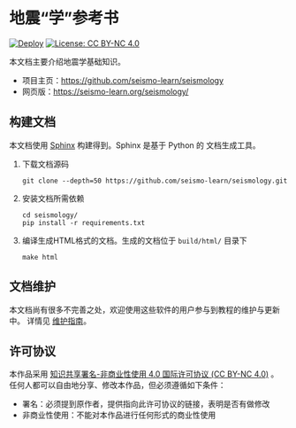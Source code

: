 # 地震“学”参考书

[![Deploy](https://github.com/seismo-learn/seismology/workflows/Deploy/badge.svg)](https://github.com/seismo-learn/seismology/actions?query=workflow%3ADeploy)
[![License: CC BY-NC 4.0](https://img.shields.io/badge/License-CC%20BY--NC%204.0-blue.svg)](https://creativecommons.org/licenses/by-nc/4.0/deed.zh)


本文档主要介绍地震学基础知识。

- 项目主页：https://github.com/seismo-learn/seismology
- 网页版：https://seismo-learn.org/seismology/

## 构建文档

本文档使用 [Sphinx](http://www.sphinx-doc.org/) 构建得到。Sphinx 是基于 Python 的
文档生成工具。

1.  下载文档源码

        git clone --depth=50 https://github.com/seismo-learn/seismology.git

2.  安装文档所需依赖

        cd seismology/
        pip install -r requirements.txt

3.  编译生成HTML格式的文档。生成的文档位于 `build/html/` 目录下

        make html

## 文档维护

本文档尚有很多不完善之处，欢迎使用这些软件的用户参与到教程的维护与更新中。
详情见 [维护指南](CONTRIBUTING.md)。

## 许可协议

本作品采用 [知识共享署名-非商业性使用 4.0 国际许可协议 (CC BY-NC 4.0)](https://creativecommons.org/licenses/by-nc/4.0/deed.zh) 。
任何人都可以自由地分享、修改本作品，但必须遵循如下条件：

- 署名：必须提到原作者，提供指向此许可协议的链接，表明是否有做修改
- 非商业性使用：不能对本作品进行任何形式的商业性使用
